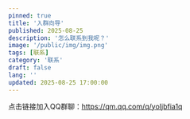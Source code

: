 ```yaml
---
pinned: true
title: '入群向导'
published: 2025-08-25
description: '怎么联系到我呢？'
image: '/public/img/img.png'
tags: [联系]
category: '联系'
draft: false 
lang: ''
updated: 2025-08-25 17:00:00
---
```

点击链接加入QQ群聊：https://qm.qq.com/q/yoIjbfia1q